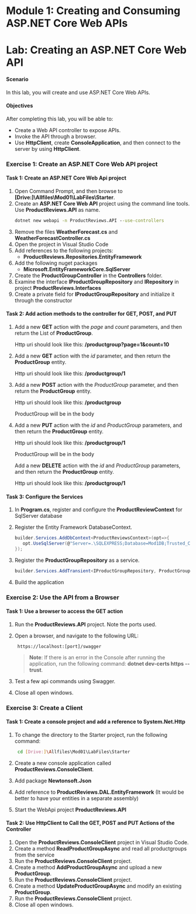 
# Module 1: Creating and Consuming ASP.NET Core Web APIs 

# Lab: Creating an ASP.NET Core Web API 

#### Scenario

In this lab, you will create and use ASP.NET Core Web APIs.

#### Objectives

After completing this lab, you will be able to:

- Create a Web API controller to expose APIs.
- Invoke the API through a browser.
- Use **HttpClient**, create **ConsoleApplication**, and then connect to the server by using **HttpClient**.


### Exercise 1: Create an ASP.NET Core Web API project

#### Task 1: Create an ASP.NET Core Web Api project

1. Open Command Prompt, and then browse to **[Drive:]\Allfiles\Mod01\LabFiles\Starter**.
2. Create an **ASP.NET Core Web API** project using the command line tools. Use **ProductReviews.API** as name.
   ```cmd
   dotnet new webapi -n ProductReviews.API --use-controllers
   ```
3. Remove the files **WeatherForecast.cs** and **WeatherForecastController.cs**
4. Open the project in Visual Studio Code
5. Add references to the following projects:
   - **ProductReviews.Repositories.EntityFramework**
6. Add the following nuget packages
   - **Microsoft.EntityFrameworkCore.SqlServer**
7. Create the **ProductGroupController** in the **Controllers** folder.
8. Examine the interface **IProductGroupRepository** and **IRepository** in project **ProductReviews.Interfaces**
8. Create a private field for **IProductGroupRepository** and initialize it through the constructor

#### Task 2: Add action methods to the controller for GET, POST, and PUT

1. Add a new **GET** action with the *page* and *count* parameters, and then return the List of **ProductGroup**.

   Http uri should look like this: **/productgroup?page=1&count=10**

2. Add a new **GET** action with the *id* parameter, and then return the **ProductGroup** entity.

   Http uri should look like this: **/productgroup/1**

3. Add a new **POST** action with the *ProductGroup* parameter, and then return the **ProductGroup** entity.

   Http uri should look like this: **/productgroup**

   ProductGroup will be in the body

4. Add a new **PUT** action with the *id* and *ProductGroup* parameters, and then return the **ProductGroup** entity.

   Http uri should look like this: **/productgroup/1**

   ProductGroup will be in the body

   Add a new **DELETE** action with the *id* and *ProductGroup* parameters, and then return the **ProductGroup** entity.

   Http uri should look like this: **/productgroup/1**

#### Task 3: Configure the Services

1. In **Program.cs**, register and configure the **ProductReviewContext** for SqlServer database
2. Register the Entity Framework DatabaseContext.
   ```csharp
   builder.Services.AddDbContext<ProductReviewsContext>(opt=>{
      opt.UseSqlServer(@"Server=.\SQLEXPRESS;Database=Mod1DB;Trusted_Connection=True;MultipleActiveResultSets=True;TrustServerCertificate=true");
   });
   ```
3. Register the **ProductGroupRepository** as a service.

   ```csharp
   builder.Services.AddTransient<IProductGroupRepository, ProductGroupRepository>();
   ```

4. Build the application

### Exercise 2: Use the API from a Browser

#### Task 1: Use a browser to access the GET action

1. Run the **ProductReviews.API** project. Note the ports used.

2. Open a browser,  and navigate to the following URL:
   ```url
    https://localhost:[port]/swagger
   ```
   >**Note**: If there is an error in the Console after running the application, run the following command: **dotnet dev-certs https --trust**.
   
3. Test a few api commands using Swagger.
   
4. Close all open windows.

### Exercise 3: Create a Client

#### Task 1: Create a console project and add a reference to System.Net.Http

1. To change the directory to the Starter project, run the following command:
   ```bash
    cd [Drive:]\Allfiles\Mod01\LabFiles\Starter
   ```
   
2. Create a new console application called **ProductReviews.ConsoleClient**.

3. Add package **Newtonsoft.Json**

4. Add reference to **ProductReviews.DAL.EntityFramework** (It would be better to have your entities in a separate assembly)

4. Start the WebApi project **ProductReviews.API**

#### Task 2: Use HttpClient to Call the GET, POST and PUT Actions of the Controller

1. Open the **ProductReviews.ConsoleClient** project in Visual Studio Code.
2. Create a method **ReadProductGroupAsync** and read all productgroups from the service
2. Run the **ProductReviews.ConsoleClient** project.
3. Create a method **AddProductGroupAsync** and upload a new **ProductGroup**.
3. Run the **ProductReviews.ConsoleClient** project.
4. Create a method **UpdateProductGroupAsync** and modify an existing **ProductGroup**.
5. Run the **ProductReviews.ConsoleClient** project.
7. Close all open windows.

